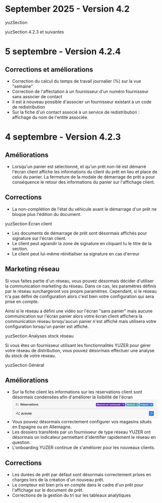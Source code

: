 # September 2025 - Version 4.2

yuzSection

yuzSection 4.2.3 et suivantes

# 5 septembre - Version 4.2.4

## Corrections et améliorations

- Correction du calcul du temps de travail journalier (%) sur la vue "semaine"
- Correction de l'affectation à un fournisseur d'un numéro fournisseur sans associer de contact
- Il est à nouveau possible d'associer un fournisseur existant à un code de redistribution
- Sur la fiche d'un contact associé à un service de redistribution : affichage du nom de l'entité associée.

# 4 septembre - Version 4.2.3

## Améliorations

- Lorsqu'un panier est sélectionné, et qu'un prêt non-lié est démarré l'écran client affiche les informations du client du prêt en lieu et place de celui du panier. La fermeture de la modale de démarrage de prêt a pour conséquence le retour des informations du panier sur l'affichage client.

## Corrections

- La non-complétion de l'état du véhicule avant le démarrage d'un prêt ne bloque plus l'édition du document.

yuzSection Ecran client

- Les documents de démarrage de prêt sont désormais affichés pour signature sur l'écran client.
- Le client peut agrandir la zone de signature en cliquant tu le titre de la section.
- Le client peut lui-même réinitialiser sa signature en cas d'erreur

## Marketing réseau

Si vous faites partie d'un réseau, vous pouvez désormais décider d'utiliser la communication marketing du réseau.
Dans ce cas, les paramètres définis par le réseau surchargeront vos propre paramètres. Cependant, si le réseau n'a pas défini de configuration alors c'est bien votre configuration qui sera prise en compte.

Ainsi si le réseau a défini une vidéo sur l'écran "sans panier" mais aucune communication sur l'écran panier alors votre écran client affichera la communication réseau lorsqu'aucun panier n'est affiché mais utilisera votre configuration lorsqu'un panier est affiché.

yuzSection Analyses stock réseau

Si vous êtes un fournisseur utilisant les fonctionnalités YUZER pour gérer votre réseau de distribution, vous pouvez désormais effectuer une analyse du stock de votre réseau.

yuzSection Général

## Améliorations

- Sur la fiche client les informations sur les réservations client sont désormais condensées afin d'améliorer la lisibilité de l'écran
  ![Customer screen reservations](https://raw.githubusercontent.com/yuzer-software/release-notes/master/release-notes/4.2/customer-screen-reservations.webp?w=400px)
- Vous pouvez désormais correctement configurer vos magasins situés en Espagne ou en Allemagne.
- Les dossiers transférés par un fournisseur de type réseau YUZER ont désormais un indicateur permettant d'identifier rapidement le réseau en question.
- L'onboarding YUZER continue de s'améliorer pour les nouveaux clients.

## Corrections

- Les durées de prêt par défaut sont désormais correctement prises en charges lors de la création d'un nouveau prêt.
- Le compteur est bien pris en compte dans le cadre d'un prêt pour l'affichage sur le document de prêt.
- Corrections de la gestion du tri sur les tableaux analytiques

